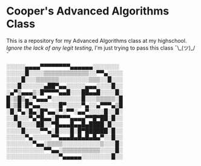 # Cooper's Advanced Algorithms Class

This is a repository for my Advanced Algorithms class at my highschool. *Ignore the lack of any legit testing*, I'm just trying to pass this class ¯\\\_(ツ)\_/¯

░░░░░▄▄▄▄▀▀▀▀▀▀▀▀▄▄▄▄▄▄░░░░░░░
░░░░░█░░░░▒▒▒▒▒▒▒▒▒▒▒▒░░▀▀▄░░░░
░░░░█░░░▒▒▒▒▒▒░░░░░░░░▒▒▒░░█░░░
░░░█░░░░░░▄██▀▄▄░░░░░▄▄▄░░░░█░░
░▄▀▒▄▄▄▒░█▀▀▀▀▄▄█░░░██▄▄█░░░░█░
█░▒█▒▄░▀▄▄▄▀░░░░░░░░█░░░▒▒▒▒▒░█
█░▒█░█▀▄▄░░░░░█▀░░░░▀▄░░▄▀▀▀▄▒█
░█░▀▄░█▄░█▀▄▄░▀░▀▀░▄▄▀░░░░█░░█░
░░█░░░▀▄▀█▄▄░█▀▀▀▄▄▄▄▀▀█▀██░█░░
░░░█░░░░██░░▀█▄▄▄█▄▄█▄████░█░░░
░░░░█░░░░▀▀▄░█░░░█░█▀██████░█░░
░░░░░▀▄░░░░░▀▀▄▄▄█▄█▄█▄█▄▀░░█░░
░░░░░░░▀▄▄░▒▒▒▒░░░░░░░░░░▒░░░█░
░░░░░░░░░░▀▀▄▄░▒▒▒▒▒▒▒▒▒▒░░░░█░
░░░░░░░░░░░░░░▀▄▄▄▄▄░░░░░░░░█░░
